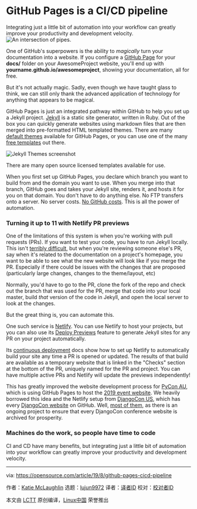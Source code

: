 [#]: collector: (lujun9972)
[#]: translator: ( )
[#]: reviewer: ( )
[#]: publisher: ( )
[#]: url: ( )
[#]: subject: (GitHub Pages is a CI/CD pipeline)
[#]: via: (https://opensource.com/article/19/8/github-pages-cicd-pipeline)
[#]: author: (Katie McLaughlin https://opensource.com/users/glasnt)

GitHub Pages is a CI/CD pipeline
======
Integrating just a little bit of automation into your workflow can
greatly improve your productivity and development velocity.
![An intersection of pipes.][1]

One of GitHub's superpowers is the ability to _magically_ turn your documentation into a website. If you configure a [GitHub Page][2] for your **docs/** folder on your AwesomeProject website, you'll end up with **yourname.github.io/awesomeproject**, showing your documentation, all for free.

But it's not actually magic. Sadly, even though we have taught glass to think, we can still only thank the advanced application of technology for anything that appears to be magical.

GitHub Pages is just an integrated pathway within GitHub to help you set up a Jekyll project. [Jekyll][3] is a static site generator, written in Ruby. Out of the box you can quickly generate websites using markdown files that are then merged into pre-formatted HTML templated themes. There are many [default themes][4] available for GitHub Pages, or you can use one of the many [free templates][5] out there.

![Jekyll Themes screenshot][6]

There are many open source licensed templates available for use.

When you first set up GitHub Pages, you declare which branch you want to build from and the domain you want to use. When you merge into that branch, GitHub goes and takes your Jekyll site, renders it, and hosts it for you on that domain. You don't have to do anything else. No FTP transfers onto a server. No server costs. [No GitHub costs][7]. This is all the power of automation.

### Turning it up to 11 with Netlify PR previews

One of the limitations of this system is when you're working with pull requests (PRs). If you want to test your code, you have to run Jekyll locally. This isn't [terribly difficult][8], but when you're reviewing someone else's PR, say when it's related to the documentation on a project's homepage, you want to be able to see what the new website will look like if you merge the PR. Especially if there could be issues with the changes that are proposed (particularly large changes, changes to the theme/layout, etc)

Normally, you'd have to go to the PR, clone the fork of the repo and check out the branch that was used for the PR, merge that code into your local master, build _that_ version of the code in Jekyll, and open the local server to look at the changes.

But the great thing is, you can automate this.

One such service is [Netlify][9]. You can use Netlify to host your projects, but you can also use its [Deploy Previews][10] feature to generate Jekyll sites for any PR on your project automatically.

Its [continuous deployment][11] docs show how to set up Netlify to automatically build your site any time a PR is opened or updated. The results of that build are available as a temporary website that is linked in the "Checks" section at the bottom of the PR, uniquely named for the PR and project. You can have multiple active PRs and Netlify will update the previews independently!

This has greatly improved the website development process for [PyCon AU][12], which is using GitHub Pages to host the [2019 event website][13]. We heavily borrowed this idea and the Netlify setup from [DjangoCon US][14], which has every [DjangoCon website][15] on GitHub. Well, [most of them][16], as there is an ongoing project to ensure that every DjangoCon conference website is archived for prosperity.

### Machines do the work, so people have time to code

CI and CD have many benefits, but integrating just a little bit of automation into your workflow can greatly improve your productivity and development velocity.

--------------------------------------------------------------------------------

via: https://opensource.com/article/19/8/github-pages-cicd-pipeline

作者：[Katie McLaughlin][a]
选题：[lujun9972][b]
译者：[译者ID](https://github.com/译者ID)
校对：[校对者ID](https://github.com/校对者ID)

本文由 [LCTT](https://github.com/LCTT/TranslateProject) 原创编译，[Linux中国](https://linux.cn/) 荣誉推出

[a]: https://opensource.com/users/glasnt
[b]: https://github.com/lujun9972
[1]: https://opensource.com/sites/default/files/styles/image-full-size/public/lead-images/LAW-Internet_construction_9401467_520x292_0512_dc.png?itok=RPkPPtDe (An intersection of pipes.)
[2]: https://help.github.com/en/articles/configuring-a-publishing-source-for-github-pages
[3]: https://jekyllrb.com/
[4]: https://pages.github.com/themes/
[5]: http://jekyllthemes.org/
[6]: https://opensource.com/sites/default/files/uploads/jekyll-themes.png (Jekyll Themes screenshot)
[7]: https://github.com/pricing
[8]: https://jekyllrb.com/docs/
[9]: https://www.netlify.com/
[10]: https://www.netlify.com/blog/2017/10/31/introducing-public-deploy-logs-for-open-source-sites/
[11]: https://www.netlify.com/docs/continuous-deployment/
[12]: http://2019.pycon-au.org
[13]: https://github.com/pyconau/2019.pycon-au.org
[14]: https://2019.djangocon.us/
[15]: https://github.com/djangocon
[16]: https://github.com/djangocon/djangocon-archive-project

